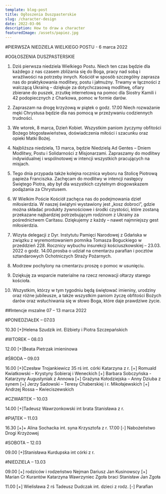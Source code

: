 ```yaml
---
template: blog-post
title: Ogłoszenia Duszpasterskie
slug: /character-design
date: 2022-03-06
description: How to draw a character
featuredImage: /assets/papiez.jpg
---
```


#PIERWSZA NIEDZIELA WIELKIEGO POSTU - 6 marca 2022                                           

#OGŁOSZENIA DUSZPASTERSKIE

1. Dziś pierwsza niedziela Wielkiego Postu. Niech ten czas  będzie dla każdego z nas czasem zbliżania się do Boga, pracy nad sobą i wrażliwości na potrzeby innych. Kościół w sposób szczególny zaprasza nas do praktykowania modlitwy, postu i jałmużny. 
Trwamy w łączności z walczącą Ukrainą – dziękuje za dotychczasową modlitwę, ofiary zbierane do puszek, zrzutkę internetową na pomoc dla Siostry Kamili i 42 podopiecznych z Charkowa, pomoc w formie darów.

2. Zapraszam na drogę krzyżową w  piątek o godz.  17.00 Niech rozważanie męki Chrystusa będzie dla nas pomocą w przeżywaniu codziennych trudności. 

3. We wtorek, 8 marca,  Dzień Kobiet. Wszystkim paniom życzymy obfitości Bożego błogosławieństwa, doświadczenia miłości i szacunku oraz opieki Matki  Bożej. 

4. Najbliższa niedziela, 13 marca, będzie Niedzielą Ad Gentes – Dniem Modlitwy, Postu i Solidarności z Misjonarzami. Zapraszamy do modlitwy indywidualnej i wspólnotowej w intencji wszystkich pracujących na misjach.  

5. Tego dnia przypada także kolejna rocznica wyboru na Stolicę Piotrową papieża Franciszka. Zachęcam  do modlitwy w intencji następcy Świętego Piotra, aby był dla wszystkich czytelnym drogowskazem podążania za Chrystusem. 

6. W Wielkim Poście Kościół zachęca nas do podejmowania dzieł miłosierdzia. W naszej świątyni wystawiony jest „kosz dobroci”, gdzie można składać produkty żywnościowe i środki czystości, które zostaną przekazane najbardziej potrzebującym rodzinom z  Ukrainy za pośrednictwem Caritasu. 
Dziękujemy z każdy – nawet najmniejszy gest miłosierdzia.

7. Wizyta delegacji z Dyr. Instytutu Pamięci Narodowej z Gdańska w związku z wyremontowaniem pomnika Tomasza Boguckiego w przeddzień 228. Rocznicy wybuchu insurekcji kościuszkowskiej – 23.03. 2022 o godz. 14.00.prosba o udział na cmentarzu parafian i pocztów sztandarowych Ochotniczych Straży Pożarnych.

8. Modrzew pochylony na cmentarzu proszę o pomoc w usunięciu.

9. Dziękuję za wsparcie materialne na rzecz renowacji ołtarzy starego kościoła.

10. Wszystkim, którzy w tym tygodniu będą świętować imieniny, urodziny oraz różne jubileusze, a także wszystkim paniom życzę obfitości Bożych darów oraz wsłuchiwania się w słowo Boga, które daje prawdziwe życie.  


##Intencje mszalne  07 – 13  marca    2022

#PONIEDZIAŁEK – 07.03

10.30  [+]Helena Szudzik int. Elżbiety i Piotra Szczepańskich

#WTOREK – 08.03

12.00  [+]Beata Pietrzak imieninowa

#ŚRODA – 09.03  

16.00 [+]Czesław Trojankiewicz  35 rś int.  córki Katarzyna z r.
[+] Romuald Kwiatkowski – Krystyny Sobieraj i Weneckich 
[+]  Barbara Sobczyńska  - Katarzyny Augustyniak z Annowa
[+]  Grażyna Kołodziejska – Anny Dziuba z synem
[+] Jerzy Sadowski – Teresy Chaberskiej i r. Mikołajewskich 
[+] Andrzej Rossa – Kwieciszewskich
                                  
#CZWARTEK – 10.03

14.00 [+]Tadeusz Wawrzonkowski int brata Stanisława z r.


#PIĄTEK – 11.03 

16.30 [+]+ Alina Sochacka int. syna Krzysztofa z r. 
17.00 [-] Nabożeństwo Drogi Krzyżowej

#SOBOTA – 12.03

09.00 [+]Stanisława Kurdupska int córki z r.


#NIEDZIELA – 13.03

09.00 [+] rodziców i rodzeństwo Nejman Dariusz Jan Kusinowscy
[+] Marian Cr Kurantów Katarzyna Wawrzyniec Zgoła braci Stanisław Jan Zgoła

11.00 [+] Wielisława 2 rś Tadeusz Dudczak int. dzieci z rodz.
[-] Parafian